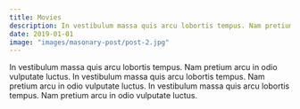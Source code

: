 ```yaml
---
title: Movies
description: In vestibulum massa quis arcu lobortis tempus. Nam pretium arcu in odio vulputate luctus.
date: 2019-01-01
image: "images/masonary-post/post-2.jpg"
---
```


In vestibulum massa quis arcu lobortis tempus. Nam pretium arcu in odio vulputate luctus. In vestibulum massa quis arcu lobortis tempus. Nam pretium arcu in odio vulputate luctus.  In vestibulum massa quis arcu lobortis tempus. Nam pretium arcu in odio vulputate luctus.
